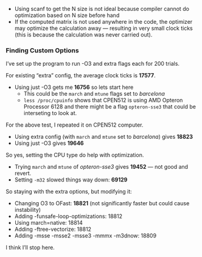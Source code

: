 - Using scanf to get the N size is not ideal because compiler cannot do optimization based on N size before hand
- If the computed matrix is not used anywhere in the code, the optimizer may optimize the calculation away — resulting in very small clock ticks (this is because the calculation was never carried out).

### Finding Custom Options

I’ve set up the program to run -O3 and extra flags each for 200 trials.

For existing “extra” config, the average clock ticks is **17577**.

- Using just -O3 gets me **16756** so lets start here
  - This could be the `march` and `mtune` flags set to *barcelona*
  - `less /proc/cpuinfo` shows that CPEN512 is using AMD Opteron Processor 6128 and there might be a flag `opteron-sse3` that could be interseting to look at.

For the above test, I repeated it on CPEN512 computer.

- Using extra config (with `march` and `mtune` set to *barcelona*) gives **18823**
- Using just -O3 gives **19646**

So yes, setting the CPU type do help with optimization.

- Trying `march` and `mtune` of *opteron-sse3* gives **19452** — not good and revert.
- Setting `-m32` slowed things way down: **69129**

So staying with the extra options, but modifying it:

- Changing O3 to OFast: **18821** (not significantly faster but could cause instability)
- Adding -funsafe-loop-optimizations: 18812
- Using march=native: 18814
- Adding -ftree-vectorize: 18812
- Adding -msse -msse2 -msse3 -mmmx -m3dnow: 18809

I think I’ll stop here.

